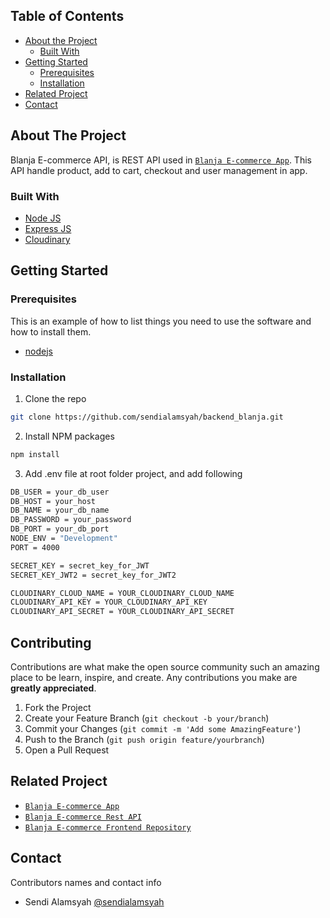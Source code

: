 <!-- TABLE OF CONTENTS -->
## Table of Contents

* [About the Project](#about-the-project)
  * [Built With](#built-with)
* [Getting Started](#getting-started)
  * [Prerequisites](#prerequisites)
  * [Installation](#installation)
* [Related Project](#related-project-backend)
* [Contact](#contact)



<!-- ABOUT THE PROJECT -->
## About The Project


Blanja E-commerce API, is REST API used in [`Blanja E-commerce App`](https://blanja-ku.vercel.app/). This API handle product, add to cart, checkout and user management in app. 

### Built With

* [Node JS](https://nodejs.org/en/docs/)
* [Express JS](https://expressjs.com/)
* [Cloudinary](https://cloudinary.com/)


<!-- GETTING STARTED -->
## Getting Started

### Prerequisites

This is an example of how to list things you need to use the software and how to install them.

* [nodejs](https://nodejs.org/en/download/)

### Installation

1. Clone the repo
```sh
git clone https://github.com/sendialamsyah/backend_blanja.git
```
2. Install NPM packages
```sh
npm install
```
3. Add .env file at root folder project, and add following
```sh
DB_USER = your_db_user
DB_HOST = your_host
DB_NAME = your_db_name
DB_PASSWORD = your_password
DB_PORT = your_db_port
NODE_ENV = "Development"
PORT = 4000

SECRET_KEY = secret_key_for_JWT
SECRET_KEY_JWT2 = secret_key_for_JWT2

CLOUDINARY_CLOUD_NAME = YOUR_CLOUDINARY_CLOUD_NAME
CLOUDINARY_API_KEY = YOUR_CLOUDINARY_API_KEY 
CLOUDINARY_API_SECRET = YOUR_CLOUDINARY_API_SECRET

```




<!-- CONTRIBUTING -->
## Contributing

Contributions are what make the open source community such an amazing place to be learn, inspire, and create. Any contributions you make are **greatly appreciated**.

1. Fork the Project
2. Create your Feature Branch (`git checkout -b your/branch`)
3. Commit your Changes (`git commit -m 'Add some AmazingFeature'`)
4. Push to the Branch (`git push origin feature/yourbranch`)
5. Open a Pull Request



## Related Project
* [`Blanja E-commerce App`](https://blanja-ku.vercel.app/)
* [`Blanja E-commerce Rest API`](https://tokokku-web2.herokuapp.com/)
* [`Blanja E-commerce Frontend Repository`](https://github.com/sendialamsyah/frontend_blanja)


<!-- CONTACT -->
## Contact

Contributors names and contact info

* Sendi Alamsyah [@sendialamsyah](https://github.com/sendialamsyah)